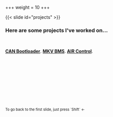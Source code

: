 +++
weight = 10
+++

{{< slide id="projects" >}}

### Here are some projects I've worked on...

<br />

[**CAN Bootloader**](#can-bootloader).
[**MKV BMS**](#bms).
[**AIR Control**](#air-control).

<div style="font-size: .8em; margin-top: 15em">
To go back to the first slide, just press `Shift` ←
</div>
